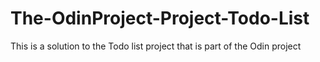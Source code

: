 # The-OdinProject-Project-Todo-List
This is a solution to the Todo list project that is part of the Odin project
